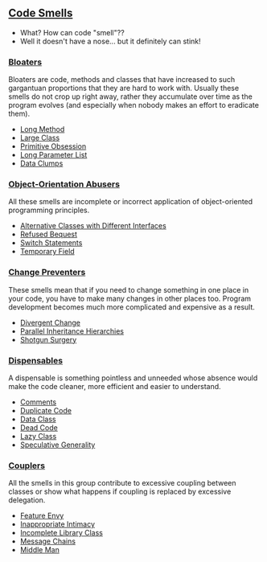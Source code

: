 ## [Code Smells](https://refactoring.guru/refactoring/smells)

- What? How can code "smell"??
- Well it doesn't have a nose... but it definitely can stink!


### [Bloaters](https://refactoring.guru/refactoring/smells/bloaters)
Bloaters are code, methods and classes that have increased to such gargantuan proportions that they are hard to work with. Usually these smells do not crop up right away, rather they accumulate over time as the program evolves (and especially when nobody makes an effort to eradicate them).

- [Long Method](https://refactoring.guru/smells/long-method)
- [Large Class](https://refactoring.guru/smells/large-class)
- [Primitive Obsession](https://refactoring.guru/smells/primitive-obsession)
- [Long Parameter List](https://refactoring.guru/smells/long-parameter-list)
- [Data Clumps](https://refactoring.guru/smells/data-clumps)

### [Object-Orientation Abusers](https://refactoring.guru/refactoring/smells/oo-abusers)
All these smells are incomplete or incorrect application of object-oriented programming principles.

- [Alternative Classes with Different Interfaces](https://refactoring.guru/smells/alternative-classes-with-different-interfaces)
- [Refused Bequest](https://refactoring.guru/smells/refused-bequest)
- [Switch Statements](https://refactoring.guru/smells/switch-statements)
- [Temporary Field](https://refactoring.guru/smells/temporary-field)

### [Change Preventers](https://refactoring.guru/refactoring/smells/change-preventers)
These smells mean that if you need to change something in one place in your code, you have to make many changes in other places too. Program development becomes much more complicated and expensive as a result.

- [Divergent Change](https://refactoring.guru/smells/divergent-change)
- [Parallel Inheritance Hierarchies](https://refactoring.guru/smells/parallel-inheritance-hierarchies)
- [Shotgun Surgery](https://refactoring.guru/smells/shotgun-surgery)

### [Dispensables](https://refactoring.guru/refactoring/smells/dispensables)
A dispensable is something pointless and unneeded whose absence would make the code cleaner, more efficient and easier to understand.

- [Comments](https://refactoring.guru/smells/comments)
- [Duplicate Code](https://refactoring.guru/smells/duplicate-code)
- [Data Class](https://refactoring.guru/smells/data-class)
- [Dead Code](https://refactoring.guru/smells/dead-code)
- [Lazy Class](https://refactoring.guru/smells/lazy-class)
- [Speculative Generality](https://refactoring.guru/smells/speculative-generality)

### [Couplers](https://refactoring.guru/refactoring/smells/couplers)
All the smells in this group contribute to excessive coupling between classes or show what happens if coupling is replaced by excessive delegation.

- [Feature Envy](https://refactoring.guru/smells/feature-envy)
- [Inappropriate Intimacy](https://refactoring.guru/smells/inappropriate-intimacy)
- [Incomplete Library Class](https://refactoring.guru/smells/incomplete-library-class)
- [Message Chains](https://refactoring.guru/smells/message-chains)
- [Middle Man](https://refactoring.guru/smells/middle-man)